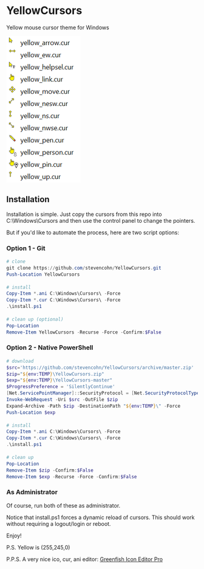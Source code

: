# YellowCursors
Yellow mouse cursor theme for Windows

![alt text](Yellow.png "Yellow Cursors")

## Installation

Installation is simple. Just copy the cursors from this repo into C:\Windows\Cursors
and then use the control panel to change the pointers.

But if you'd like to automate the process, here are two script options:

### Option 1 - Git

```powershell
# clone
git clone https://github.com/stevencohn/YellowCursors.git
Push-Location YellowCursors

# install
Copy-Item *.ani C:\Windows\Cursors\ -Force
Copy-Item *.cur C:\Windows\Cursors\ -Force
.\install.ps1

# clean up (optional)
Pop-Location
Remove-Item YellowCursors -Recurse -Force -Confirm:$False
```

### Option 2 - Native PowerShell

```powershell
# download
$src='https://github.com/stevencohn/YellowCursors/archive/master.zip'
$zip="${env:TEMP}\YellowCursors.zip"
$exp="${env:TEMP}\YellowCursors-master"
$ProgressPreference = 'SilentlyContinue'
[Net.ServicePointManager]::SecurityProtocol = [Net.SecurityProtocolType]::Tls12
Invoke-WebRequest -Uri $src -OutFile $zip
Expand-Archive -Path $zip -DestinationPath "${env:TEMP}\" -Force
Push-Location $exp

# install
Copy-Item *.ani C:\Windows\Cursors\ -Force
Copy-Item *.cur C:\Windows\Cursors\ -Force
.\install.ps1

# clean up
Pop-Location
Remove-Item $zip -Confirm:$False
Remove-Item $exp -Recurse -Force -Confirm:$False
```

### As Administrator

Of course, run both of these as administrator.

Notice that install.ps1 forces a dynamic reload of cursors.
This should work without requiring a logout/login or reboot.

Enjoy!

P.S. Yellow is (255,245,0)

P.P.S. A very nice ico, cur, ani editor: [Greenfish Icon Editor Pro](http://greenfishsoftware.org/gfie.php)
